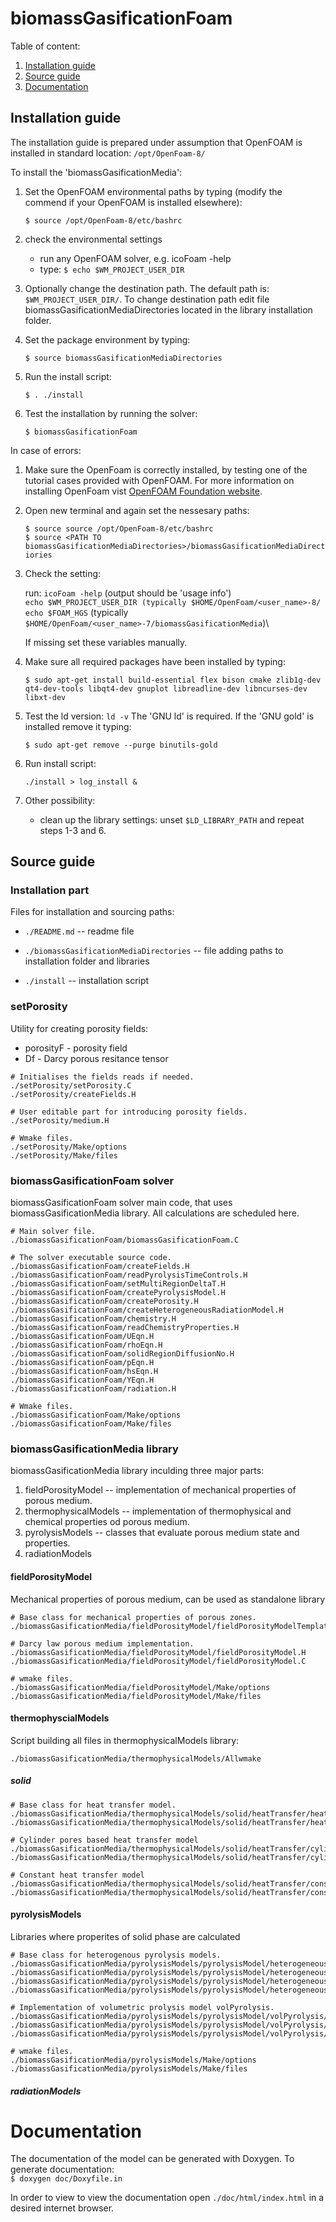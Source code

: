 # biomassGasificationFoam

Table of content:
1. [Installation guide](#installation)
2. [Source guide](#source)
3. [Documentation](#doc)

<a name="installation"></a>
## Installation guide

The installation guide is prepared under assumption 
that OpenFOAM is installed in standard location: `/opt/OpenFoam-8/`

To install the 'biomassGasificationMedia':
1. Set the OpenFOAM environmental paths by typing (modify the commend if your
   OpenFOAM is installed elsewhere):

    `$ source /opt/OpenFoam-8/etc/bashrc`

2. check the environmental settings
    * run any OpenFOAM solver, e.g. icoFoam -help
    * type: `$ echo $WM_PROJECT_USER_DIR`
   

3. Optionally change the destination path. The default path is: `$WM_PROJECT_USER_DIR/`.
   To change destination path edit file biomassGasificationMediaDirectories located
   in the library installation folder.

4. Set the package environment by typing:

    `$ source biomassGasificationMediaDirectories`

5. Run the install script:

   `$ . ./install`

6. Test the installation by running the solver:

    `$ biomassGasificationFoam`

In case of errors:
1. Make sure the OpenFoam is correctly installed,
   by testing one of the tutorial cases provided with OpenFOAM. 
   For more information on installing OpenFoam vist [OpenFOAM Foundation website](https://openfoam.org/version/8/).
   
2. Open new terminal and again set the nessesary paths:

    `$ source source /opt/OpenFoam-8/etc/bashrc`\
    `$ source <PATH TO biomassGasificationMediaDirectories>/biomassGasificationMediaDirectiories`

3. Check the setting:

    run: `icoFoam -help` (output should be 'usage info')\
    `echo $WM_PROJECT_USER_DIR (typically $HOME/OpenFoam/<user_name>-8/`\
    `echo $FOAM_HGS` (typically `$HOME/OpenFoam/<user_name>-7/biomassGasificationMedia`)\
    
    If missing set these variables manually.
4. Make sure all required packages have been installed by typing:

    `$ sudo apt-get install build-essential flex bison cmake zlib1g-dev qt4-dev-tools libqt4-dev gnuplot libreadline-dev libncurses-dev libxt-dev`
    
5. Test the ld version: `ld -v`
   The 'GNU ld' is required. If the 'GNU gold' is installed remove it typing:
   
    `$ sudo apt-get remove --purge binutils-gold`
   
6. Run install script:

    `./install > log_install &`

7. Other possibility:
    * clean up the library settings: unset `$LD_LIBRARY_PATH`
      and repeat steps 1-3 and 6.

<a name="source"></a>
## Source guide

###  Installation part

Files for installation and sourcing paths:

* `./README.md` -- readme file

* `./biomassGasificationMediaDirectories` -- file adding paths to installation folder and libraries

* `./install` -- installation script

###  setPorosity

Utility for creating porosity fields:
*  porosityF - porosity field
*  Df - Darcy porous resitance tensor


```
# Initialises the fields reads if needed.
./setPorosity/setPorosity.C 
./setPorosity/createFields.H

# User editable part for introducing porosity fields.
./setPorosity/medium.H

# Wmake files.
./setPorosity/Make/options
./setPorosity/Make/files
```

###  biomassGasificationFoam solver

 biomassGasificationFoam solver main code, that uses biomassGasificationMedia library.
 All calculations are scheduled here.

```
# Main solver file.
./biomassGasificationFoam/biomassGasificationFoam.C

# The solver executable source code.
./biomassGasificationFoam/createFields.H
./biomassGasificationFoam/readPyrolysisTimeControls.H
./biomassGasificationFoam/setMultiRegionDeltaT.H
./biomassGasificationFoam/createPyrolysisModel.H
./biomassGasificationFoam/createPorosity.H
./biomassGasificationFoam/createHeterogeneousRadiationModel.H
./biomassGasificationFoam/chemistry.H
./biomassGasificationFoam/readChemistryProperties.H
./biomassGasificationFoam/UEqn.H
./biomassGasificationFoam/rhoEqn.H
./biomassGasificationFoam/solidRegionDiffusionNo.H
./biomassGasificationFoam/pEqn.H
./biomassGasificationFoam/hsEqn.H
./biomassGasificationFoam/YEqn.H
./biomassGasificationFoam/radiation.H

# Wmake files.
./biomassGasificationFoam/Make/options
./biomassGasificationFoam/Make/files

```

### biomassGasificationMedia library

biomassGasificationMedia library inculding three major parts:
1. fieldPorosityModel -- implementation of mechanical properties of porous medium.
2. thermophysicalModels -- implementation of thermophysical and chemical properties od porous medium.
3. pyrolysisModels -- classes that evaluate porous medium state and properties.
4. radiationModels


####  fieldPorosityModel

Mechanical properties of porous medium, can be used as standalone library

```
# Base class for mechanical properties of porous zones.
./biomassGasificationMedia/fieldPorosityModel/fieldPorosityModelTemplates.C

# Darcy law porous medium implementation.
./biomassGasificationMedia/fieldPorosityModel/fieldPorosityModel.H
./biomassGasificationMedia/fieldPorosityModel/fieldPorosityModel.C

# wmake files.
./biomassGasificationMedia/fieldPorosityModel/Make/options
./biomassGasificationMedia/fieldPorosityModel/Make/files
```


####  thermophyscialModels

Script building all files in thermophysicalModels library:

`./biomassGasificationMedia/thermophysicalModels/Allwmake`

##### solid

```
# Base class for heat transfer model.
./biomassGasificationMedia/thermophysicalModels/solid/heatTransfer/heatTransferModel/heatTransferModel.C
./biomassGasificationMedia/thermophysicalModels/solid/heatTransfer/heatTransferModel/heatTransferModel.H

# Cylinder pores based heat transfer model
./biomassGasificationMedia/thermophysicalModels/solid/heatTransfer/cylinder/cylinder.C
./biomassGasificationMedia/thermophysicalModels/solid/heatTransfer/cylinder/cylinder.H

# Constant heat transfer model
./biomassGasificationMedia/thermophysicalModels/solid/heatTransfer/const/const.H
./biomassGasificationMedia/thermophysicalModels/solid/heatTransfer/const/const.C
```

####  pyrolysisModels
Libraries where properites of solid phase are calculated

```
# Base class for heterogenous pyrolysis models.
./biomassGasificationMedia/pyrolysisModels/pyrolysisModel/heterogeneousPyrolysisModel/heterogeneousPyrolysisModel.C
./biomassGasificationMedia/pyrolysisModels/pyrolysisModel/heterogeneousPyrolysisModel/heterogeneousPyrolysisModelI.H
./biomassGasificationMedia/pyrolysisModels/pyrolysisModel/heterogeneousPyrolysisModel/heterogeneousPyrolysisModel.H
./biomassGasificationMedia/pyrolysisModels/pyrolysisModel/heterogeneousPyrolysisModel/heterogeneousPyrolysisModelNew.C

# Implementation of volumetric prolysis model volPyrolysis.
./biomassGasificationMedia/pyrolysisModels/pyrolysisModel/volPyrolysis/volPyrolysisI.H
./biomassGasificationMedia/pyrolysisModels/pyrolysisModel/volPyrolysis/volPyrolysis.H
./biomassGasificationMedia/pyrolysisModels/pyrolysisModel/volPyrolysis/volPyrolysis.C

# wmake files.
./biomassGasificationMedia/pyrolysisModels/Make/options
./biomassGasificationMedia/pyrolysisModels/Make/files
```

##### radiationModels

<a name="doc"></a>
# Documentation

The documentation of the model can be generated with Doxygen.
To generate documentation:\
`$ doxygen doc/Doxyfile.in`

In order to view to view the documentation open `./doc/html/index.html` in a desired internet browser.

